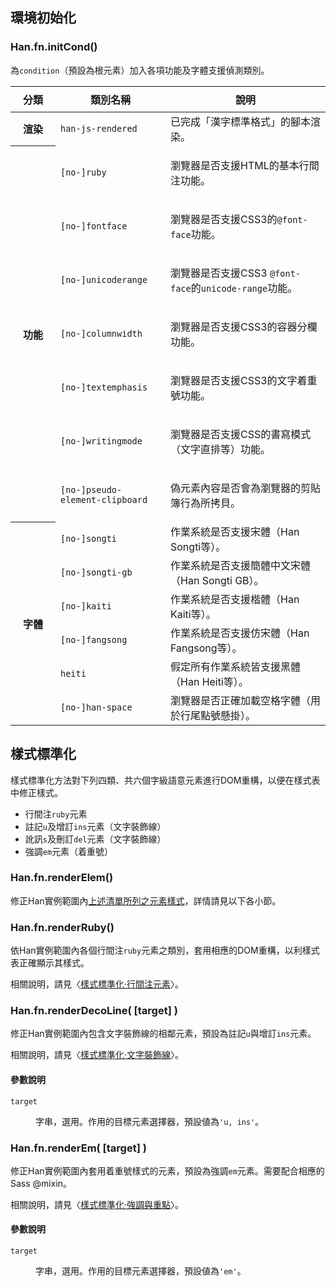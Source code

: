 
<section class='self-contained'>

 環境初始化 <!-- #init-cond -->
----------

### Han.fn.initCond() <!-- #initCond -->
為`condition`（預設為根元素）加入各項功能及字體支援偵測類別。

<table id='init-cond-class'>
  <style scoped>
#init-cond-class tr:last-child {
  border-bottom: 1px dotted #ddd
}
#init-cond-class th:first-child {
  width: 3.5em;
}
#init-cond-class th:nth-child(2) {
  width: 11em;
}
#init-cond-class tr:first-of-type th {
  padding: .5em 0;
}
  </style>
  <thead>
    <th>分類
    <th>類別名稱
    <th>說明
  </thead>
  <tr>
    <th>渲染
    <td><code>han-js-rendered</code>
    <td>已完成「漢字標準格式」的腳本渲染。
  </tr>
  <tr>
    <th rowspan='7'>功能
    <td><code>[no-]ruby</code>
    <td>

瀏覽器是否支援HTML的基本行間注功能。
  </tr>
  <tr>
    <td><code>[no-]fontface</code>
    <td>

瀏覽器是否支援CSS3的`@font-face`功能。
  </tr>
  <tr>
    <td><code>[no-]unicoderange</code>
    <td>

瀏覽器是否支援CSS3 `@font-face`的`unicode-range`功能。
  </tr>
  <tr>
    <td><code>[no-]columnwidth</code>
    <td>

瀏覽器是否支援CSS3的容器分欄功能。
  </tr>
  <tr>
    <td><code>[no-]textemphasis</code>
    <td>

瀏覽器是否支援CSS3的文字着重號功能。
  </tr>
  <tr>
    <td><code>[no-]writingmode</code>
    <td>

瀏覽器是否支援CSS的書寫模式（文字直排等）功能。
  </tr>
  <tr>
    <td><code>[no-]pseudo-element-clipboard</code>
    <td>

偽元素內容是否會為瀏覽器的剪貼簿行為所拷貝。
  </tr>
  <tr>
    <th rowspan='6'>字體
    <td><code>[no-]songti</code>
    <td>作業系統是否支援宋體（Han Songti等）。
  </tr>
  <tr>
    <td><code>[no-]songti-gb</code>
    <td>作業系統是否支援簡體中文宋體（Han Songti GB）。
  </tr>
  <tr>
    <td><code>[no-]kaiti</code>
    <td>作業系統是否支援楷體（Han Kaiti等）。
  </tr>
  <tr>
    <td><code>[no-]fangsong</code>
    <td>作業系統是否支援仿宋體（Han Fangsong等）。
  </tr>
  <tr>
    <td><code>heiti</code>
    <td>假定所有作業系統皆支援黑體（Han Heiti等）。
  </tr>
  <tr>
    <td><code>[no-]han-space</code>
    <td>瀏覽器是否正確加載空格字體（用於行尾點號懸掛）。
  </tr>
</table>
</section>

<section class='self-contained'>

 樣式標準化 <!-- #normalize -->
----------
樣式標準化方法對下列四類、共六個字級語意元素進行DOM重構，以便在樣式表中修正樣式。

<a id='list-normalize-elem'></a>
<!-- Use `id` instead of `name` for app.js to position correctly. -->

- 行間注`ruby`元素 
- 註記`u`及增訂`ins`元素（文字裝飾線）
- 訛訊`s`及刪訂`del`元素（文字裝飾線）
- 強調`em`元素（着重號）

### Han.fn.renderElem() <!-- #renderElem -->
修正Han實例範圍內[上述清單所列之元素樣式](#list-normalize-elem)，詳情請見以下各小節。

### Han.fn.renderRuby() <!-- #renderRuby -->
依Han實例範圍內各個行間注`ruby`元素之類別，套用相應的DOM重構，以利樣式表正確顯示其樣式。

相關說明，請見〈[樣式標準化·行間注元素](/manual/yangshi_biaozhunhua#hangjianzhu_yuansu)〉。

### Han.fn.renderDecoLine( [target] ) <!-- #renderDecoLine -->
修正Han實例範圍內包含文字裝飾線的相鄰元素，預設為註記`u`與增訂`ins`元素。<!--需要配合相應的Sass @mixin。-->

相關說明，請見〈[樣式標準化·文字裝飾線](/manual/yangshi_biaozhunhua#wenzi_zhuangshixian)〉。

<div class='info parameter'>

#### 參數說明
<dl>
<dt><code>target</code>
<dd>

字串，選用。作用的目標元素選擇器，預設値為`'u, ins'`。
</dl>
</div>

### Han.fn.renderEm( [target] ) <!-- #renderEm -->
修正Han實例範圍內套用着重號樣式的元素，預設為強調`em`元素。需要配合相應的Sass @mixin。

相關說明，請見〈[樣式標準化·強調與重點](/manual/yangshi_biaozhunhua#qiangdiao_yu_zhongdian)〉。

<div class='info parameter'>

#### 參數說明
<dl>
<dt><code>target</code>
<dd>

字串，選用。作用的目標元素選擇器，預設値為`'em'`。
</dl>
</div>
</section>
